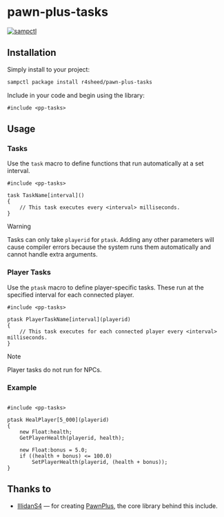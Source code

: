 # pawn-plus-tasks

[![sampctl](https://img.shields.io/badge/sampctl-pawn--plus--tasks-2f2f2f.svg?style=for-the-badge)](https://github.com/r4sheed/pawn-plus-tasks)


## Installation

Simply install to your project:

```bash
sampctl package install r4sheed/pawn-plus-tasks
```

Include in your code and begin using the library:

```pawn
#include <pp-tasks>
```

## Usage

### Tasks

Use the `task` macro to define functions that run automatically at a set interval.

```pawn
#include <pp-tasks>

task TaskName[interval]() 
{
    // This task executes every <interval> milliseconds.
}
```
> [!WARNING]
> Tasks can only take `playerid` for `ptask`. Adding any other parameters will cause compiler errors because the system runs them automatically and cannot handle extra arguments.

### Player Tasks

Use the `ptask` macro to define player-specific tasks. These run at the specified interval for each connected player.

```pawn
#include <pp-tasks>

ptask PlayerTaskName[interval](playerid)
{
    // This task executes for each connected player every <interval> milliseconds.
}
```

> [!NOTE]
> Player tasks do not run for NPCs.

### Example

```pawn

#include <pp-tasks>

ptask HealPlayer[5_000](playerid)
{
    new Float:health;
    GetPlayerHealth(playerid, health);

    new Float:bonus = 5.0;
    if ((health + bonus) <= 100.0)
        SetPlayerHealth(playerid, (health + bonus));
}
```

## Thanks to
- [IllidanS4](//github.com/IllidanS4) — for creating [PawnPlus](//github.com/IS4Code/PawnPlus), the core library behind this include.